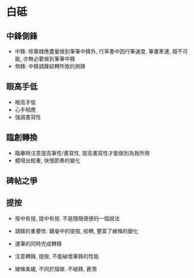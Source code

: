 # 白砥

## 中鋒側鋒

- 中鋒: 除篆隸應盡量做到筆筆中鋒外, 行草書中因行筆速度, 筆畫牽連, 既不可能, 亦無必要做到筆筆中鋒
- 側鋒: 中鋒調鋒絞轉所致的側鋒

## 眼高手低

- 眼高手低
- 心手相應
- 強調書寫性

## 臨創轉換

- 臨摹時注意提高筆性/書寫性, 提高書寫性才能做到為我所用
- 體現出輕重, 快慢節奏的變化

## 碑帖之爭


## 提按

- 按中有提, 提中有按. 不是隨隨便便的一個說法
- 調鋒的重要性: 鋪毫中的提按, 絞轉, 豐富了線條的變化


- 運筆的同時完成轉鋒
- 注意轉鋒, 提按, 不能破壞筆鋒的性能
- 線條柔緩, 不同於描做. 不破鋒, 蒼潤

